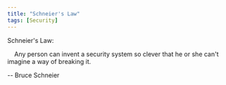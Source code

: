```yaml
---
title: "Schneier's Law"
tags: [Security]
---
```


Schneier's Law:

&nbsp;&nbsp;&nbsp;&nbsp;Any person can invent a security system so clever that
he or she can't imagine a way of breaking it.

-- Bruce Schneier
